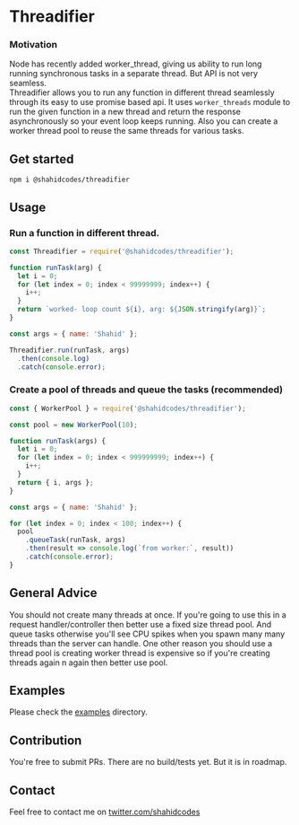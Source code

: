 # Threadifier

### Motivation

Node has recently added worker_thread, giving us ability to run long running synchronous tasks in a separate thread. But API is not very seamless.  
Threadifier allows you to run any function in different thread seamlessly through its easy to use promise based api. It uses `worker_threads` module to run the given function in a new thread and return the response asynchronously so your event loop keeps running. Also you can create a worker thread pool to reuse the same threads for various tasks.

## Get started

    npm i @shahidcodes/threadifier

## Usage

### Run a function in different thread.

```javascript
const Threadifier = require('@shahidcodes/threadifier');

function runTask(arg) {
  let i = 0;
  for (let index = 0; index < 99999999; index++) {
    i++;
  }
  return `worked- loop count ${i}, arg: ${JSON.stringify(arg)}`;
}

const args = { name: 'Shahid' };

Threadifier.run(runTask, args)
  .then(console.log)
  .catch(console.error);
```

### Create a pool of threads and queue the tasks (recommended)

```javascript
const { WorkerPool } = require('@shahidcodes/threadifier');

const pool = new WorkerPool(10);

function runTask(args) {
  let i = 0;
  for (let index = 0; index < 999999999; index++) {
    i++;
  }
  return { i, args };
}

const args = { name: 'Shahid' };

for (let index = 0; index < 100; index++) {
  pool
    .queueTask(runTask, args)
    .then(result => console.log(`from worker:`, result))
    .catch(console.error);
}
```

## General Advice

You should not create many threads at once. If you're going to use this in a request handler/controller then better use a fixed size thread pool. And queue tasks otherwise you'll see CPU spikes when you spawn many many threads than the server can handle. One other reason you should use a thread pool is creating worker thread is expensive so if you're creating threads again n again then better use pool.

## Examples

Please check the [examples](./examples) directory.

## Contribution

You're free to submit PRs. There are no build/tests yet. But it is in roadmap.

## Contact

Feel free to contact me on [twitter.com/shahidcodes](https://twitter.com/shahidcodes)
